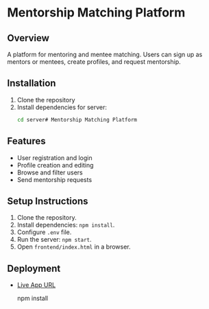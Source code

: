 # Mentorship Matching Platform

## Overview
A platform for mentoring and mentee matching. Users can sign up as mentors or mentees, create profiles, and request mentorship.

## Installation

1. Clone the repository
2. Install dependencies for server:
   ```bash
   cd server# Mentorship Matching Platform

## Features
- User registration and login
- Profile creation and editing
- Browse and filter users
- Send mentorship requests

## Setup Instructions
1. Clone the repository.
2. Install dependencies: `npm install`.
3. Configure `.env` file.
4. Run the server: `npm start`.
5. Open `frontend/index.html` in a browser.

## Deployment
- [Live App URL](https://subtle-kringle-d949ce.netlify.app/)

   npm install
